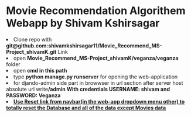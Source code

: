 # Movie Recommendation Algorithem Webapp by Shivam Kshirsagar
<li>Clone repo with <b>git@github.com:shivamkshirsagar11/Movie_Recommend_MS-Project_shivamK.git</b> Link</li>
<li>open <b>Movie_Recommend_MS-Project_shivamK/veganza/veganza</b> folder</li>
<li>open <b>cmd in this path</b></li>
<li>type <b>python manage.py runserver</b> for opening the web-application</li>
<li>for djando-admin side part in browwser in url section after server host absolute url write<b>/admin With credentials USERNAME: shivam and PASSWORD: Veganza</b></li>
<li><u><b>Use Reset link from navbar(in the web-app dropdown menu other) to totally reset the Database and all of the data except Movies data</b></u></li>
